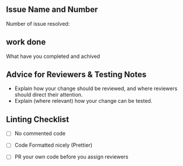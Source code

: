 

## Issue Name and Number
Number of issue resolved: 

## work done
What have you completed and achived

## Advice for Reviewers & Testing Notes

- Explain how your change should be reviewed, and where reviewers should direct their attention.
- Explain (where relevant) how your change can be tested.


## Linting Checklist
- [ ] No commented code
- [ ] Code Formatted nicely (Prettier)
- [ ] PR your own code before you assign reviewers

